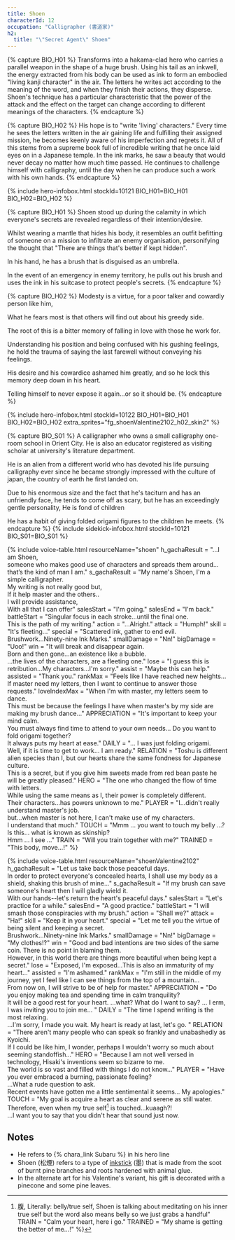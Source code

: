 ```yaml
---
title: Shoen
characterId: 12
occupation: "Calligrapher (書道家)"
h2:
  title: "\"Secret Agent\" Shoen"
---
```


{% capture BIO_H01 %}
Transforms into a hakama-clad hero who carries a parallel weapon in the shape of a huge brush. Using his tail as an inkwell, the energy extracted from his body can be used as ink to form an embodied "living kanji character" in the air. The letters he writes act according to the meaning of the word, and when they finish their actions, they disperse. Shoen's technique has a particular characteristic that the power of the attack and the effect on the target can change according to different meanings of the characters.
{% endcapture %}

{% capture BIO_H02 %}
His hope is to "write 'living' characters." Every time he sees the letters written in the air gaining life and fulfilling their assigned mission, he becomes keenly aware of his imperfection and regrets it. All of this stems from a supreme book full of incredible writing that he once laid eyes on in a Japanese temple. In the ink marks, he saw a beauty that would never decay no matter how much time passed. He continues to challenge himself with calligraphy, until the day when he can produce such a work with his own hands.
{% endcapture %}

{% include hero-infobox.html stockId=10121 BIO_H01=BIO_H01 BIO_H02=BIO_H02 %}

{% capture BIO_H01 %}
Shoen stood up during the calamity in which everyone's secrets are revealed regardless of their intention/desire.

Whilst wearing a mantle that hides his body, it resembles an outfit befitting of someone on a mission to infiltrate an enemy organisation, personifying the thought that "There are things that's better if kept hidden".

In his hand, he has a brush that is disguised as an umbrella.

In the event of an emergency in enemy territory, he pulls out his brush and uses the ink in his suitcase to protect people's secrets.
{% endcapture %}

{% capture BIO_H02 %}
Modesty is a virtue, for a poor talker and cowardly person like him,

What he fears most is that others will find out about his greedy side.

The root of this is a bitter memory of falling in love with those he work for.

Understanding his position and being confused with his gushing feelings, he hold the trauma of saying the last farewell without conveying his feelings.

His desire and his cowardice ashamed him greatly, and so he lock this memory deep down in his heart.

Telling himself to never expose it again…or so it should be.
{% endcapture %}

{% include hero-infobox.html stockId=10122 BIO_H01=BIO_H01 BIO_H02=BIO_H02 extra_sprites="fg_shoenValentine2102_h02_skin2" %}

{% capture BIO_S01 %}
A calligrapher who owns a small calligraphy one-room school in Orient City. He is also an educator registered as visiting scholar at university's literature department.

He is an alien from a different world who has devoted his life pursuing calligraphy ever since he became strongly impressed with the culture of japan, the country of earth he first landed on.

Due to his enormous size and the fact that he's taciturn and has an unfriendly face, he tends to come off as scary, but he has an exceedingly gentle personality, He is fond of children

He has a habit of giving folded origami figures to the children he meets.
{% endcapture %}
{% include sidekick-infobox.html stockId=10121 BIO_S01=BIO_S01 %}

{% include voice-table.html resourceName="shoen"
h_gachaResult = "...I am Shoen,<br>someone who makes good use of characters and spreads them around...<br>that’s the kind of man I am."
s_gachaResult = "My name's Shoen, I'm a simple calligrapher.<br>My writing is not really good but,<br>If it help master and the others..<br>I will provide assistance,<br>With all that I can offer"
salesStart = "I'm going."
salesEnd = "I'm back."
battleStart = "Singular focus in each stroke...until the final one.<br>This is the path of my writing."
action = "...Alright."
attack = "Humph!"
skill = "It's fleeting..."
special = "Scattered ink, gather to end evil.<br>Brushwork...Ninety-nine Ink Marks."
smallDamage = "Nn!"
bigDamage = "Uoo!"
win = "It will break and disappear again.<br>Born and then gone...an existence like a bubble.<br>...the lives of the characters, are a fleeting one."
lose = "I guess this is retribution...My characters...I'm sorry."
assist = "Maybe this can help."
assisted = "Thank you."
rankMax = "Feels like I have reached new heights…<br>If master need my letters, then I want to continue to answer those requests."
loveIndexMax = "When I'm with master, my letters seem to dance.<br>This must be because the feelings I have when master's by my side are making my brush dance…"
APPRECIATION = "It's important to keep your mind calm.<br>You must always find time to attend to your own needs... Do you want to fold origami together?<br>It always puts my heart at ease."
DAILY = "... I was just folding origami.<br>Well, if it is time to get to work... I am ready."
RELATION = "Toshu is different alien species than I, but our hearts share the same fondness for Japanese culture.<br>This is a secret, but if you give him sweets made from red bean paste he will be greatly pleased."
HERO = "The one who changed the flow of time with letters.<br>While using the same means as I, their power is completely different.<br>Their characters…has powers unknown to me."
PLAYER = "I…didn't really understand master's job.<br>but…when master is not here, I can't make use of my characters.<br>I understand that much."
TOUCH = "Mmm ... you want to touch my belly ...?<br>Is this... what is known as skinship?<br>Hmm ... I see ..."
TRAIN = "Will you train together with me?"
TRAINED = "This body, move...!"
%}

{% include voice-table.html resourceName="shoenValentine2102"
h_gachaResult = "Let us take back those peaceful days.<br>In order to protect everyone's concealed hearts, I shall use my body as a shield, shaking this brush of mine..."
s_gachaResult = "If my brush can save someone's heart then I will gladly wield it.<br>With our hands--let's return the heart's peaceful days."
salesStart = "Let's practice for a while."
salesEnd = "A good practice."
battleStart = "I will smash those conspiracies with my brush."
action = "Shall we?"
attack = "Ha!"
skill = "Keep it in your heart."
special = "Let me tell you the virtue of being silent and keeping a secret.<br>Brushwork…Ninety-nine Ink Marks."
smallDamage = "Nn!"
bigDamage = "My clothes!?"
win = "Good and bad intentions are two sides of the same coin. There is no point in blaming them.<br>However, in this world there are things more beautiful when being kept a secret."
lose = "Exposed, I'm exposed...This is also an immaturity of my heart..."
assisted = "I'm ashamed."
rankMax = "I'm still in the middle of my journey, yet I feel like I can see things from the top of a mountain…<br>From now on, I will strive to be of help for master."
APPRECIATION = "Do you enjoy making tea and spending time in calm tranquility?<br>It will be a good rest for your heart. ...what? What do I want to say? ... I erm, I was inviting you to join me... "
DAILY = "The time I spend writing is the most relaxing.<br>...I'm sorry, I made you wait. My heart is ready at last, let's go. "
RELATION = "There aren't many people who can speak so frankly and unabashedly as Kyoichi.<br>If I could be like him, I wonder, perhaps I wouldn't worry so much about seeming standoffish..."
HERO = "Because I am not well versed in technology, Hisaki's inventions seem so bizarre to me.<br>The world is so vast and filled with things I do not know..."
PLAYER = "Have you ever embraced a burning, passionate feeling?<br>…What a rude question to ask.<br>Recent events have gotten me a little sentimental it seems... My apologies."
TOUCH = "My goal is acquire a heart as clear and serene as still water.<br>Therefore, even when my true self[^shoen_n2] is touched...kuaagh?! <br>...I want you to say that you didn't hear that sound just now.

[^shoen_n2]: 腹, Literally: belly/true self, Shoen is talking about meditating on his inner true self but the word also means belly so we just grabs a handful"
TRAIN = "Calm your heart, here i go."
TRAINED = "My shame is getting the better of me...!"
%}

## Notes

- He refers to {% chara_link Subaru %} in his hero line
- Shoen (松煙) refers to a type of [inkstick](https://en.wikipedia.org/wiki/Inkstick) (墨) that is made from the soot of burnt pine branches and roots hardened with animal glue.
- In the alternate art for his Valentine's variant, his gift is decorated with a pinecone and some pine leaves.
